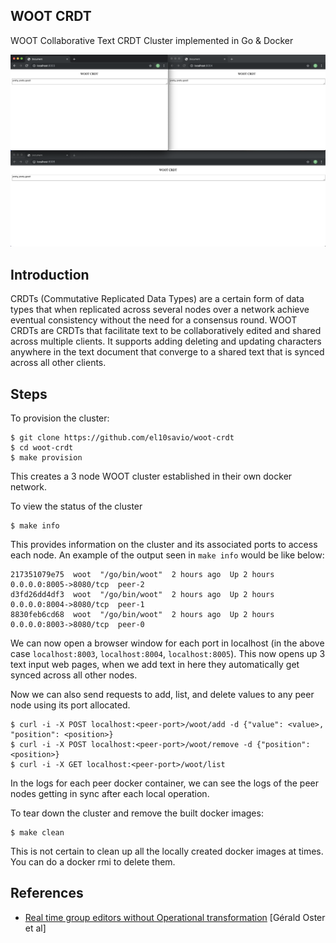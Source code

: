 ## WOOT CRDT

WOOT Collaborative Text CRDT Cluster implemented in Go & Docker

![alt text](image.png "Demo")

## Introduction

CRDTs (Commutative Replicated Data Types) are a certain form of data types that when replicated across several nodes over a network achieve eventual consistency without the need for a consensus round. WOOT CRDTs are CRDTs that facilitate text to be collaboratively edited and shared across multiple clients. It supports adding deleting and updating characters anywhere in the text document that converge to a shared text that is synced across all other clients.

## Steps

To provision the cluster:

```
$ git clone https://github.com/el10savio/woot-crdt
$ cd woot-crdt
$ make provision
```

This creates a 3 node WOOT cluster established in their own docker network.

To view the status of the cluster

```
$ make info
```

This provides information on the cluster and its associated ports to access each node. An example of the output seen in `make info` would be like below:

```
217351079e75  woot  "/go/bin/woot"  2 hours ago  Up 2 hours  0.0.0.0:8005->8080/tcp  peer-2
d3fd26dd4df3  woot  "/go/bin/woot"  2 hours ago  Up 2 hours  0.0.0.0:8004->8080/tcp  peer-1
8830feb6cd68  woot  "/go/bin/woot"  2 hours ago  Up 2 hours  0.0.0.0:8003->8080/tcp  peer-0
```


We can now open a browser window for each port in localhost (in the above case `localhost:8003`, `localhost:8004`, `localhost:8005`). This now opens up 3 text input web pages, when we add text in here they automatically get synced across all other nodes.

Now we can also send requests to add, list, and delete values to any peer node using its port allocated.

```
$ curl -i -X POST localhost:<peer-port>/woot/add -d {"value": <value>, "position": <position>}
$ curl -i -X POST localhost:<peer-port>/woot/remove -d {"position": <position>}
$ curl -i -X GET localhost:<peer-port>/woot/list
```

In the logs for each peer docker container, we can see the logs of the peer nodes getting in sync after each local operation.

To tear down the cluster and remove the built docker images:

```
$ make clean
```

This is not certain to clean up all the locally created docker images at times. You can do a docker rmi to delete them.

## References

- [ Real time group editors without Operational transformation](https://hal.inria.fr/inria-00071240/) [Gérald Oster et al]